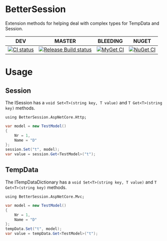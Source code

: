 # BetterSession

Extension methods for helping deal with complex types for TempData and Session.

| DEV |MASTER|BLEEDING|NUGET|
|-----|------|--------|-----|
|[![CI status][1]][2]|[![Release Build status][3]][4]|[![MyGet CI][5]][6]|[![NuGet CI][7]][8]|

# Usage

## Session

The ISession has a `void Set<T>(string key, T value)` and `T Get<T>(string key)` methods.

`using BetterSession.AspNetCore.Http;`

```csharp
var model = new TestModel()
{
    Nr = 1,
    Name = "D"
};
session.Set("t", model);
var value = session.Get<TestModel>("t");
```

## TempData

The ITempDataDictionary has a `void Set<T>(string key, T value)` and `T Get<T>(string key)` methods.

`using BetterSession.AspNetCore.Mvc;`

```csharp
var model = new TestModel()
{
    Nr = 1,
    Name = "D"
};
tempData.Set("t", model);
var value = tempData.Get<TestModel>("t");
```

[1]: https://ci.appveyor.com/api/projects/status/3tifnpya6kvai7p8?svg=true
[2]: https://ci.appveyor.com/project/dburriss/bettersession-aspnet-mvc
[3]: https://ci.appveyor.com/api/projects/status/3tifnpya6kvai7p8/branch/master?svg=true
[4]: https://ci.appveyor.com/project/dburriss/bettersession-aspnet-mvc/branch/master
[5]: https://img.shields.io/myget/dburriss-ci/vpre/BetterSession.AspNetCore.svg
[6]: http://myget.org/gallery/dburriss-ci
[7]: https://img.shields.io/nuget/v/BetterSession.AspNetCore.svg
[8]: https://www.nuget.org/packages/BetterSession.AspNetCore/